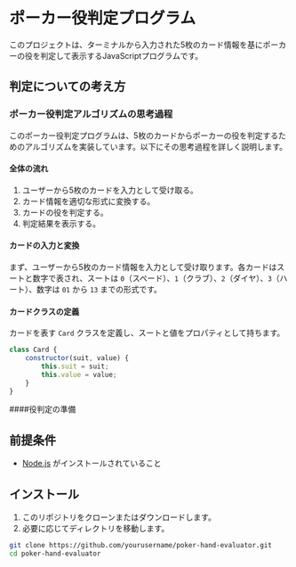 # ポーカー役判定プログラム

このプロジェクトは、ターミナルから入力された5枚のカード情報を基にポーカーの役を判定して表示するJavaScriptプログラムです。

## 判定についての考え方

### ポーカー役判定アルゴリズムの思考過程

このポーカー役判定プログラムは、5枚のカードからポーカーの役を判定するためのアルゴリズムを実装しています。以下にその思考過程を詳しく説明します。

#### 全体の流れ

1. ユーザーから5枚のカードを入力として受け取る。
2. カード情報を適切な形式に変換する。
3. カードの役を判定する。
4. 判定結果を表示する。

#### カードの入力と変換

まず、ユーザーから5枚のカード情報を入力として受け取ります。各カードはスートと数字で表され、スートは `0`（スペード）、`1`（クラブ）、`2`（ダイヤ）、`3`（ハート）、数字は `01` から `13` までの形式です。

#### カードクラスの定義

カードを表す `Card` クラスを定義し、スートと値をプロパティとして持ちます。

```javascript
class Card {
    constructor(suit, value) {
        this.suit = suit;
        this.value = value;
    }
}
```

####役判定の準備


## 前提条件

- [Node.js](https://nodejs.org/) がインストールされていること

## インストール

1. このリポジトリをクローンまたはダウンロードします。
2. 必要に応じてディレクトリを移動します。

```sh
git clone https://github.com/yourusername/poker-hand-evaluator.git
cd poker-hand-evaluator
```
